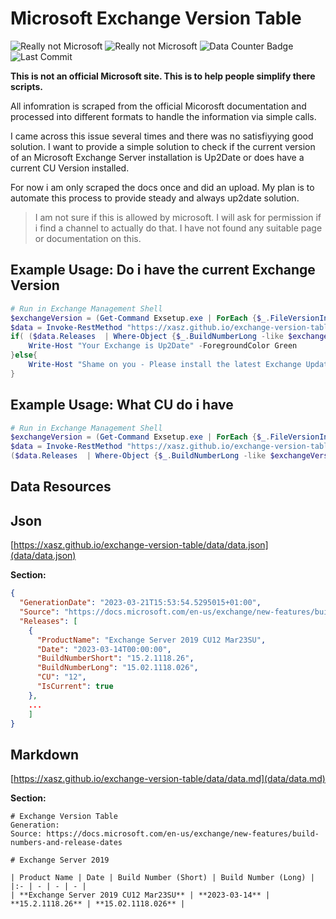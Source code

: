 # Microsoft Exchange Version Table
![Really not Microsoft](https://img.shields.io/badge/Not%20Official-Not%20Microsoft-red)
![Really not Microsoft](https://img.shields.io/badge/Scraped-From%20Microsoft-yellow)
![Data Counter Badge](https://img.shields.io/github/search/xasz/exchange-version-table/data?label=Data%20Counter%20%28Test%29)
![Last Commit](https://img.shields.io/github/last-commit/xasz/exchange-version-table)

**This is not an official Microsoft site. This is to help people simplify there scripts.**

All infomration is scraped from the official Micorosft documentation and processed into different formats to handle the information via simple calls.

I came across this issue several times and there was no satisfiyying good solution. I want to provide a simple solution to check if the current version of an Microsoft Exchange Server installation is Up2Date or does have a current CU Version installed.

For now i am only scraped the docs once and did an upload. My plan is to automate this process to provide steady and always up2date solution.

> I am not sure if this is allowed by microsoft. I will ask for permission if i find a channel to actually do that. I have not found any suitable page or documentation on this.


## Example Usage: Do i have the current Exchange Version

```powershell
# Run in Exchange Management Shell
$exchangeVersion = (Get-Command Exsetup.exe | ForEach {$_.FileVersionInfo}).ProductVersion
$data = Invoke-RestMethod "https://xasz.github.io/exchange-version-table/data/data.json"
if( ($data.Releases  | Where-Object {$_.BuildNumberLong -like $exchangeVersion}).IsCurrent){
    Write-Host "Your Exchange is Up2Date" -ForegroundColor Green
}else{
    Write-Host "Shame on you - Please install the latest Exchange Update" -ForegroundColor Red
}
```

## Example Usage: What CU do i have

```powershell
# Run in Exchange Management Shell
$exchangeVersion = (Get-Command Exsetup.exe | ForEach {$_.FileVersionInfo}).ProductVersion
$data = Invoke-RestMethod "https://xasz.github.io/exchange-version-table/data/data.json"
($data.Releases  | Where-Object {$_.BuildNumberLong -like $exchangeVersion}).CU
```

## Data Resources

## Json 

[https://xasz.github.io/exchange-version-table/data/data.json](data/data.json)

**Section:**
```json 
{
  "GenerationDate": "2023-03-21T15:53:54.5295015+01:00",
  "Source": "https://docs.microsoft.com/en-us/exchange/new-features/build-numbers-and-release-dates",
  "Releases": [
    {
      "ProductName": "Exchange Server 2019 CU12 Mar23SU",
      "Date": "2023-03-14T00:00:00",
      "BuildNumberShort": "15.2.1118.26",
      "BuildNumberLong": "15.02.1118.026",
      "CU": "12",
      "IsCurrent": true
    },
    ...
    ]
}
 ```

 ## Markdown

[https://xasz.github.io/exchange-version-table/data/data.md](data/data.md)

**Section:**

```
# Exchange Version Table
Generation: 
Source: https://docs.microsoft.com/en-us/exchange/new-features/build-numbers-and-release-dates

# Exchange Server 2019

| Product Name | Date | Build Number (Short) | Build Number (Long) |
|:- | - | - | - |
| **Exchange Server 2019 CU12 Mar23SU** | **2023-03-14** | **15.2.1118.26** | **15.02.1118.026** |
 ```